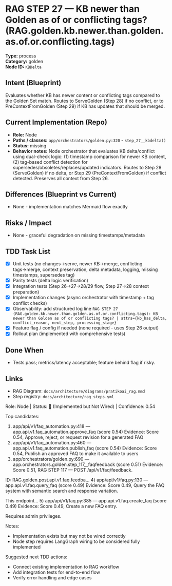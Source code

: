 # RAG STEP 27 — KB newer than Golden as of or conflicting tags? (RAG.golden.kb.newer.than.golden.as.of.or.conflicting.tags)

**Type:** process  
**Category:** golden  
**Node ID:** `KBDelta`

## Intent (Blueprint)
Evaluates whether KB has newer content or conflicting tags compared to the Golden Set match. Routes to ServeGolden (Step 28) if no conflict, or to PreContextFromGolden (Step 29) if KB has updates that should be merged.

## Current Implementation (Repo)
- **Role:** Node
- **Paths / classes:** `app/orchestrators/golden.py:320` - `step_27__kbdelta()`
- **Status:** missing
- **Behavior notes:** Node orchestrator that evaluates KB delta/conflict using dual-check logic: (1) timestamp comparison for newer KB content, (2) tag-based conflict detection for supersedes/obsoletes/replaces/updated indicators. Routes to Step 28 (ServeGolden) if no delta, or Step 29 (PreContextFromGolden) if conflict detected. Preserves all context from Step 26.

## Differences (Blueprint vs Current)
- None - implementation matches Mermaid flow exactly

## Risks / Impact
- None - graceful degradation on missing timestamps/metadata

## TDD Task List
- [x] Unit tests (no changes→serve, newer KB→merge, conflicting tags→merge, context preservation, delta metadata, logging, missing timestamps, supersedes tag)
- [x] Parity tests (delta logic verification)
- [x] Integration tests (Step 26→27→28/29 flow, Step 27→28 context preparation)
- [x] Implementation changes (async orchestrator with timestamp + tag conflict checks)
- [x] Observability: add structured log line
  `RAG STEP 27 (RAG.golden.kb.newer.than.golden.as.of.or.conflicting.tags): KB newer than Golden as of or conflicting tags? | attrs={kb_has_delta, conflict_reason, next_step, processing_stage}`
- [x] Feature flag / config if needed (none required - uses Step 26 output)
- [x] Rollout plan (implemented with comprehensive tests)

## Done When
- Tests pass; metrics/latency acceptable; feature behind flag if risky.

## Links
- RAG Diagram: `docs/architecture/diagrams/pratikoai_rag.mmd`
- Step registry: `docs/architecture/rag_steps.yml`


<!-- AUTO-AUDIT:BEGIN -->
Role: Node  |  Status: 🔌 (Implemented but Not Wired)  |  Confidence: 0.54

Top candidates:
1) app/api/v1/faq_automation.py:418 — app.api.v1.faq_automation.approve_faq (score 0.54)
   Evidence: Score 0.54, Approve, reject, or request revision for a generated FAQ
2) app/api/v1/faq_automation.py:460 — app.api.v1.faq_automation.publish_faq (score 0.54)
   Evidence: Score 0.54, Publish an approved FAQ to make it available to users
3) app/orchestrators/golden.py:690 — app.orchestrators.golden.step_117__faqfeedback (score 0.51)
   Evidence: Score 0.51, RAG STEP 117 — POST /api/v1/faq/feedback.

ID: RAG.golden.post.api.v1.faq.feedba...
4) app/api/v1/faq.py:130 — app.api.v1.faq.query_faq (score 0.49)
   Evidence: Score 0.49, Query the FAQ system with semantic search and response variation.

This endpoint...
5) app/api/v1/faq.py:385 — app.api.v1.faq.create_faq (score 0.49)
   Evidence: Score 0.49, Create a new FAQ entry.

Requires admin privileges.

Notes:
- Implementation exists but may not be wired correctly
- Node step requires LangGraph wiring to be considered fully implemented

Suggested next TDD actions:
- Connect existing implementation to RAG workflow
- Add integration tests for end-to-end flow
- Verify error handling and edge cases
<!-- AUTO-AUDIT:END -->